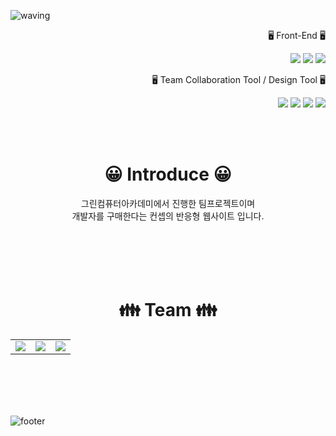 ![waving](https://capsule-render.vercel.app/api?type=waving&height=300&text=Team_develover&fontAlign=65&fontAlignY=40&color=gradient)
<p align="right">🖥 Front-End 🖥</p>
<p align="right">
    <img src="https://img.shields.io/badge/HTML5-E34F26?style=for-the-badge&logo=Html5&logoColor=white">
    <img src="https://img.shields.io/badge/CSS-1572B6?style=for-the-badge&logo=CSS&logoColor=white">
    <img src="https://img.shields.io/badge/JavaScript-F7DF1E?style=for-the-badge&logo=Javascript&logoColor=white">
</p>
<p align="right">🖥 Team Collaboration Tool / Design Tool 🖥</p>
<p align="right">
    <img src="https://img.shields.io/badge/Git-F05032?style=for-the-badge&logo=Git&logoColor=white">
    <img src="https://img.shields.io/badge/Notion-000000?style=for-the-badge&logo=Notion&logoColor=white">
    <img src="https://img.shields.io/badge/Figma-F24E1E?style=for-the-badge&logo=Figma&logoColor=white">
    <img src="https://img.shields.io/badge/photoshop-31A8FF?style=for-the-badge&logo=adobe photoshop&logoColor=white">
</p>
<br>
<br>
<div align="center">
    <h1>😀 Introduce 😀</h1>
    <p>
        그린컴퓨터아카데미에서 진행한 팀프로젝트이며<br>
       개발자를 구매한다는 컨셉의 반응형 웹사이트 입니다.
    </p>
    <br>
    <br>
    <br>
    <br>
    <h1>👪 Team 👪</h1>
    <table style="border: none;">
        <tr>
            <td style="border:none">
                <img src="https://user-images.githubusercontent.com/128655202/235873002-b7de42d7-564f-44e2-89f1-3a89e5889f46.JPG">
            </td>
            <td style="border:none">
                <img src="https://user-images.githubusercontent.com/128655202/235873830-96febbfa-446f-4d33-aba0-31041b3e255c.JPG">
            </td>
            <td style="border:none">
                <img src="https://user-images.githubusercontent.com/128655202/235874107-d905be85-6e08-4fe7-80dc-96b1caf9eea5.JPG">
            </td>
        </tr>
    </table>
</div>
<br>
<br>
<br>
<br>

![footer](https://capsule-render.vercel.app/api?type=waving&color=gradient&height=200&section=footer&fontSize=90)

